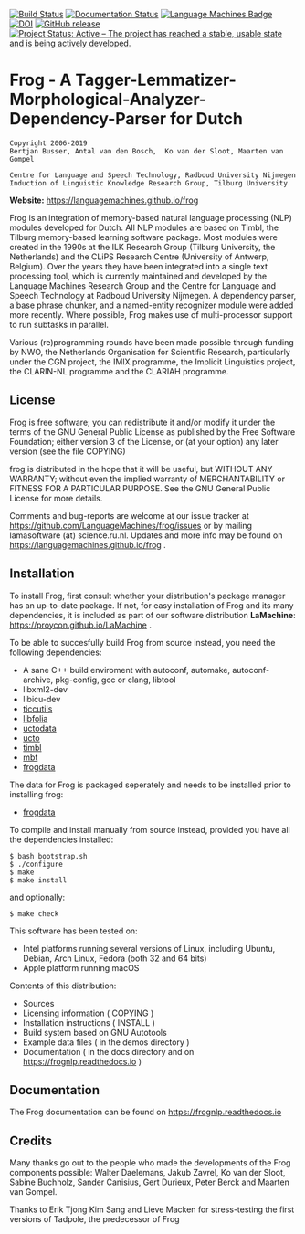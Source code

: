 [![Build Status](https://travis-ci.org/LanguageMachines/frog.svg?branch=master)](https://travis-ci.org/LanguageMachines/frog) [![Documentation Status](https://readthedocs.org/projects/frognlp/badge/?version=latest)](https://frognlp.readthedocs.io/?badge=latest) [![Language Machines Badge](http://applejack.science.ru.nl/lamabadge.php/frog)](http://applejack.science.ru.nl/languagemachines/) [![DOI](https://zenodo.org/badge/20526435.svg)](https://zenodo.org/badge/latestdoi/20526435) [![GitHub release](https://img.shields.io/github/release/LanguageMachines/frog.svg)](https://GitHub.com/LanguageMachines/frog/releases/) [![Project Status: Active – The project has reached a stable, usable state and is being actively developed.](https://www.repostatus.org/badges/latest/active.svg)](https://www.repostatus.org/#active)

# Frog - A Tagger-Lemmatizer-Morphological-Analyzer-Dependency-Parser for Dutch

    Copyright 2006-2019
    Bertjan Busser, Antal van den Bosch,  Ko van der Sloot, Maarten van Gompel

    Centre for Language and Speech Technology, Radboud University Nijmegen
    Induction of Linguistic Knowledge Research Group, Tilburg University

**Website:** https://languagemachines.github.io/frog

Frog is an integration of memory-based natural language processing (NLP)
modules developed for Dutch. All NLP modules are based on Timbl, the Tilburg
memory-based learning software package. Most modules were created in the 1990s
at the ILK Research Group (Tilburg University, the Netherlands) and the CLiPS
Research Centre (University of Antwerp, Belgium). Over the years they have been
integrated into a single text processing tool, which is currently maintained
and developed by the Language Machines Research Group and the Centre for
Language and Speech Technology at Radboud University Nijmegen. A dependency
parser, a base phrase chunker, and a named-entity recognizer module were added
more recently. Where possible, Frog makes use of multi-processor support to run
subtasks in parallel.

Various (re)programming rounds have been made possible through funding by NWO,
the Netherlands Organisation for Scientific Research, particularly under the
CGN project, the IMIX programme, the Implicit Linguistics project, the
CLARIN-NL programme and the CLARIAH programme.

## License

Frog is free software; you can redistribute it and/or modify it under the terms
of the GNU General Public License as published by the Free Software Foundation;
either version 3 of the License, or (at your option) any later version (see the file COPYING)

frog is distributed in the hope that it will be useful, but WITHOUT ANY
WARRANTY; without even the implied warranty of MERCHANTABILITY or FITNESS FOR A
PARTICULAR PURPOSE.  See the GNU General Public License for more details.

Comments and bug-reports are welcome at our issue tracker at
https://github.com/LanguageMachines/frog/issues or by mailing
lamasoftware (at) science.ru.nl.
Updates and more info may be found on
https://languagemachines.github.io/frog .

## Installation

To install Frog, first consult whether your distribution's package manager has
an up-to-date package.  If not, for easy installation of Frog and its many
dependencies, it is included as part of our software distribution
**LaMachine**: https://proycon.github.io/LaMachine .

To be able to succesfully build Frog from source instead, you need the following dependencies:

* A sane C++ build enviroment with autoconf, automake, autoconf-archive, pkg-config, gcc or clang,  libtool
* libxml2-dev
* libicu-dev
* [ticcutils](https://github.com/LanguageMachines/ticcutils)
* [libfolia](https://github.com/LanguageMachines/libfolia)
* [uctodata](https://github.com/LanguageMachines/uctodata)
* [ucto](https://github.com/LanguageMachines/ucto)
* [timbl](https://github.com/LanguageMachines/timbl)
* [mbt](https://github.com/LanguageMachines/mbt)
* [frogdata](https://github.com/LanguageMachines/frogdata)

The data for Frog is packaged seperately and needs to be installed prior to installing frog:
- [frogdata](https://github.com/LanguageMachines/frogdata)

To compile and install manually from source instead, provided you have all the dependencies installed:

    $ bash bootstrap.sh
    $ ./configure
    $ make
    $ make install

and optionally:

    $ make check

This software has been tested on:

* Intel platforms running several versions of Linux, including Ubuntu, Debian, Arch Linux, Fedora (both 32 and 64 bits)
* Apple platform running macOS

Contents of this distribution:

* Sources
* Licensing information ( COPYING )
* Installation instructions ( INSTALL )
* Build system based on GNU Autotools
* Example data files ( in the demos directory )
* Documentation ( in the docs directory and on https://frognlp.readthedocs.io )

## Documentation

The Frog documentation can be found on https://frognlp.readthedocs.io

## Credits

Many thanks go out to the people who made the developments of the Frog
components possible: Walter Daelemans, Jakub Zavrel, Ko van der Sloot, Sabine
Buchholz, Sander Canisius, Gert Durieux, Peter Berck and Maarten van Gompel.

Thanks to Erik Tjong Kim Sang and Lieve Macken for stress-testing the first
versions of Tadpole, the predecessor of Frog
